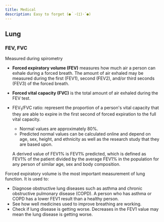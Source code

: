 ```yaml
---
title: Medical
description: Easy to forget (●｀･(ｴ)･´●)
---
```


## Lung

### FEV, FVC

Measured during spirometry

* **Forced expiratory volume (FEV)** measures how much air a person can exhale during a forced breath. The amount of air exhaled may be measured during the first (FEV1), second (FEV2), and/or third seconds (FEV3) of the forced breath.

* **Forced vital capacity (FVC)** is the total amount of air exhaled during the FEV test.

* FEV$_1$/FVC ratio: represent the proportion of a person's vital capacity that they are able to expire in the first second of forced expiration to the full vital capacity.

	* Normal values are approximately 80%.
	* Predicted normal values can be calculated online and depend on age, sex, height, and ethnicity as well as the research study that they are based upon.

	A derived value of FEV1% is FEV1% predicted, which is defined as FEV1% of the patient divided by the average FEV1% in the population for any person of similar age, sex and body composition.
	

Forced expiratory volume is the most important measurement of lung function. It is used to:

* Diagnose obstructive lung diseases such as asthma and chronic obstructive pulmonary disease (COPD). A person who has asthma or COPD has a lower FEV1 result than a healthy person.
* See how well medicines used to improve breathing are working.
* Check if lung disease is getting worse. Decreases in the FEV1 value may mean the lung disease is getting worse.